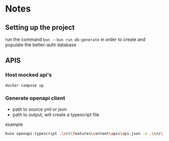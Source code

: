 


# Notes

## Setting up the project

run the command `bun --bun run db:generate` in order to create and populate the better-auht database

## APIS

### Host mocked api's

```bash
docker compose up
```

### Generate openapi client

- path to source yml or json
- path to output, will create a typescript file

example  
```bash
bunx openapi-typescript .\src\features\content\apis\api.json -o .\src\features\content\apis\api.generated.ts
```